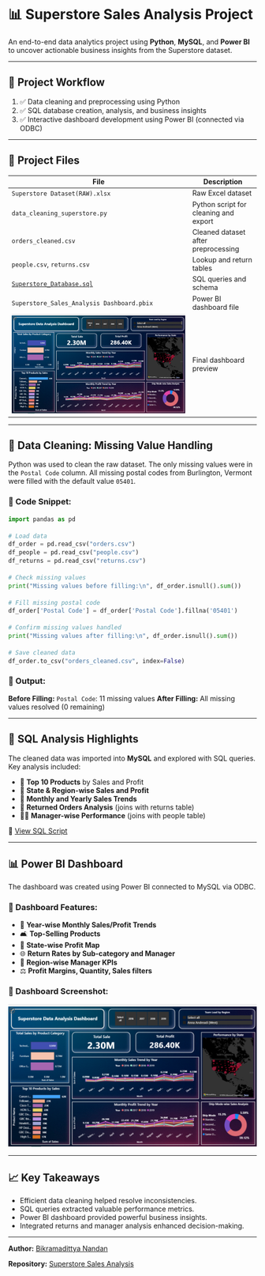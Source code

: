 # 📊 Superstore Sales Analysis Project

An end-to-end data analytics project using **Python**, **MySQL**, and **Power BI** to uncover actionable business insights from the Superstore dataset.

---

## 🔄 Project Workflow

1. ✅ Data cleaning and preprocessing using Python
2. ✅ SQL database creation, analysis, and business insights
3. ✅ Interactive dashboard development using Power BI (connected via ODBC)

---

## 📁 Project Files

| File                                                                                                                                                | Description                           |
| --------------------------------------------------------------------------------------------------------------------------------------------------- | ------------------------------------- |
| `Superstore Dataset(RAW).xlsx`                                                                                                                      | Raw Excel dataset                     |
| `data_cleaning_superstore.py`                                                                                                                       | Python script for cleaning and export |
| `orders_cleaned.csv`                                                                                                                                | Cleaned dataset after preprocessing   |
| `people.csv`, `returns.csv`                                                                                                                         | Lookup and return tables              |
| [`Superstore_Database.sql`](https://github.com/BIKRAMADITTYA/superstore-sales-analysis/blob/main/Superstore_Database.sql)                           | SQL queries and schema                |
| `Superstore_Sales_Analysis Dashboard.pbix`                                                                                                          | Power BI dashboard file               |
| ![Dashboard Screenshot](https://github.com/BIKRAMADITTYA/superstore-sales-analysis/blob/main/Superstore%20Data%20Analysis%20Dashboard.png?raw=true) | Final dashboard preview               |

---

## 🧹 Data Cleaning: Missing Value Handling

Python was used to clean the raw dataset. The only missing values were in the `Postal Code` column. All missing postal codes from Burlington, Vermont were filled with the default value `05401`.

### 📄 Code Snippet:

```python
import pandas as pd

# Load data
df_order = pd.read_csv("orders.csv")
df_people = pd.read_csv("people.csv")
df_returns = pd.read_csv("returns.csv")

# Check missing values
print("Missing values before filling:\n", df_order.isnull().sum())

# Fill missing postal code
df_order['Postal Code'] = df_order['Postal Code'].fillna('05401')

# Confirm missing values handled
print("Missing values after filling:\n", df_order.isnull().sum())

# Save cleaned data
df_order.to_csv("orders_cleaned.csv", index=False)
```

### 🔢 Output:

**Before Filling:** `Postal Code`: 11 missing values
**After Filling:** All missing values resolved (0 remaining)

---

## 📃 SQL Analysis Highlights

The cleaned data was imported into **MySQL** and explored with SQL queries. Key analysis included:

* 📌 **Top 10 Products** by Sales and Profit
* 📍 **State & Region-wise Sales and Profit**
* 📆 **Monthly and Yearly Sales Trends**
* 🔄 **Returned Orders Analysis** (joins with returns table)
* 👨‍💼 **Manager-wise Performance** (joins with people table)

🔹 [View SQL Script](https://github.com/BIKRAMADITTYA/superstore-sales-analysis/blob/main/Superstore_Database.sql)

---

## 📊 Power BI Dashboard

The dashboard was created using Power BI connected to MySQL via ODBC.

### 📅 Dashboard Features:

* 📆 **Year-wise Monthly Sales/Profit Trends**
* 🛋️ **Top-Selling Products**
* 📍 **State-wise Profit Map**
* 🌐 **Return Rates by Sub-category and Manager**
* 💼 **Region-wise Manager KPIs**
* ⚖️ **Profit Margins, Quantity, Sales filters**

### 📸 Dashboard Screenshot:

![Superstore Data Analysis Dashboard](https://github.com/BIKRAMADITTYA/superstore-sales-analysis/blob/main/Superstore%20Data%20Analysis%20Dashboard.png?raw=true)

---

## 📈 Key Takeaways

* Efficient data cleaning helped resolve inconsistencies.
* SQL queries extracted valuable performance metrics.
* Power BI dashboard provided powerful business insights.
* Integrated returns and manager analysis enhanced decision-making.

---

**Author:** [Bikramadittya Nandan](https://github.com/BIKRAMADITTYA)

**Repository:** [Superstore Sales Analysis](https://github.com/BIKRAMADITTYA/superstore-sales-analysis)

